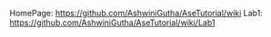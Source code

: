 HomePage: https://github.com/AshwiniGutha/AseTutorial/wiki
Lab1: https://github.com/AshwiniGutha/AseTutorial/wiki/Lab1
